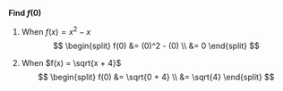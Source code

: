 **Find $f(0)$**

1. When $f(x) = x^2 - x$
$$
\begin{split}
   f(0) &= (0)^2 - (0) \\
   &= 0
\end{split}
$$

2. When $f(x) = \sqrt{x + 4}$
$$
\begin{split}
   f(0) &= \sqrt{0 + 4} \\
   &= \sqrt{4}
\end{split}
$$
